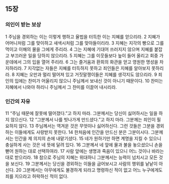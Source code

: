 ## 15장
### 의인이 받는 보상
1 주님을 경외하는 이는 이렇게 행하고 율법을 터득한 이는 지혜를 얻으리라.
2 지혜가 어머니처럼 그를 맞이하고 새색시처럼 그를 맞아들이리라.
3 지혜는 지각의 빵으로 그를 먹이고 이해의 물을 그에게 주리라.
4 그는 지혜에 기대어 쓰러지지 않으며 지혜를 붙잡고 부끄러운 일을 당하지 않으리라.
5 지혜는 그를 이웃들보다 높이 들어 올리고 회중 가운데에서 그의 입을 열어 주리라.
6 그는 즐거움과 환희의 화관을 얻고 영원한 명성을 차지하리라.
7 지각없는 자들은 지혜를 터득하지 못하고 죄인들은 지혜를 알아보지 못하리라.
8 지혜는 오만과 멀리 떨어져 있고 거짓말쟁이들은 지혜를 생각지도 않으리라.
9 죄인의 입에는 찬미가 어울리지 않으니 주님께서 보내신 것이 아니기 때문이다.
10 찬미는 지혜에서 나와야 하리니 주님께서 그 찬미를 이끌어 내시리라.
### 인간의 자유
11 “주님 때문에 잘못에 떨어졌다.”고 하지 마라. 그분께서는 당신이 싫어하시는 일을 하지 않으신다.
12 “그분께서 나를 빗나가게 만드셨다.”고 하지 마라. 그분께는 죄인이 필요하지 않다.
13 주님께서는 역겨운 것은 무엇이나 싫어하신다. 그런 것들은 그분을 경외하는 이들에게도 사랑받지 못한다.
14 한처음에 인간을 만드신 분은 그분이시다. 그분께서는 인간을 제 의지의 손에 내맡기셨다.
15 네가 원하기만 하면 계명을 지킬 수 있으니 충실하게 사는 것은 네 뜻에 달려 있다.
16 그분께서 네 앞에 물과 불을 놓으셨으니 손을 뻗어 원하는 대로 선택하여라.
17 사람 앞에는 생명과 죽음이 있으니 어느 것이나 바라는 대로 받으리라.
18 참으로 주님의 지혜는 위대하니 그분께서는 능력이 넘치시고 모든 것을 보신다.
19 그분께서는 당신을 경외하는 이들을 굽어보시고 사람의 행위를 낱낱이 아신다.
20 그분께서는 아무에게도 불경하게 되라고 명령하신 적이 없고 어느 누구에게도 죄를 지으라고 허락하신 적이 없다.
